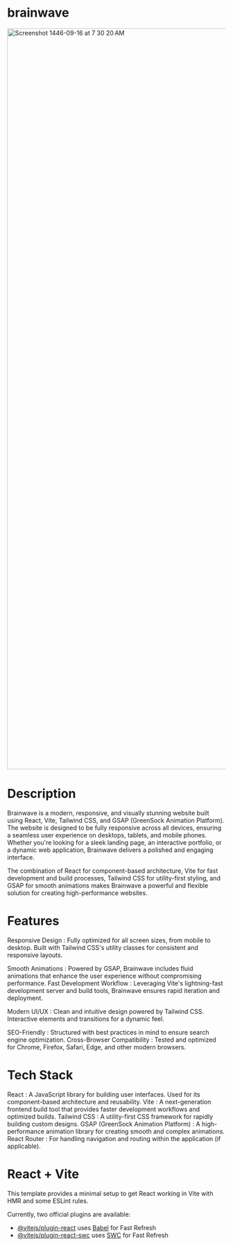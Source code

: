 # brainwave
<img width="1706" alt="Screenshot 1446-09-16 at 7 30 20 AM" src="https://github.com/user-attachments/assets/1d7e8d04-fa0a-4117-b6e2-e814eb601a4e" />


# Description
Brainwave is a modern, responsive, and visually stunning website built using React, Vite, Tailwind CSS, and GSAP (GreenSock Animation Platform). The website is designed to be fully responsive across all devices, ensuring a seamless user experience on desktops, tablets, and mobile phones. Whether you're looking for a sleek landing page, an interactive portfolio, or a dynamic web application, Brainwave delivers a polished and engaging interface.

The combination of React for component-based architecture, Vite for fast development and build processes, Tailwind CSS for utility-first styling, and GSAP for smooth animations makes Brainwave a powerful and flexible solution for creating high-performance websites.

# Features

Responsive Design :
Fully optimized for all screen sizes, from mobile to desktop.
Built with Tailwind CSS's utility classes for consistent and responsive layouts.

Smooth Animations :
Powered by GSAP, Brainwave includes fluid animations that enhance the user experience without compromising performance.
Fast Development Workflow :
Leveraging Vite's lightning-fast development server and build tools, Brainwave ensures rapid iteration and deployment.

Modern UI/UX :
Clean and intuitive design powered by Tailwind CSS.
Interactive elements and transitions for a dynamic feel.

SEO-Friendly :
Structured with best practices in mind to ensure search engine optimization.
Cross-Browser Compatibility :
Tested and optimized for Chrome, Firefox, Safari, Edge, and other modern browsers.

# Tech Stack
React : A JavaScript library for building user interfaces. Used for its component-based architecture and reusability.
Vite : A next-generation frontend build tool that provides faster development workflows and optimized builds.
Tailwind CSS : A utility-first CSS framework for rapidly building custom designs.
GSAP (GreenSock Animation Platform) : A high-performance animation library for creating smooth and complex animations.
React Router : For handling navigation and routing within the application (if applicable).

# React + Vite

This template provides a minimal setup to get React working in Vite with HMR and some ESLint rules.

Currently, two official plugins are available:

- [@vitejs/plugin-react](https://github.com/vitejs/vite-plugin-react/blob/main/packages/plugin-react/README.md) uses [Babel](https://babeljs.io/) for Fast Refresh
- [@vitejs/plugin-react-swc](https://github.com/vitejs/vite-plugin-react-swc) uses [SWC](https://swc.rs/) for Fast Refresh
